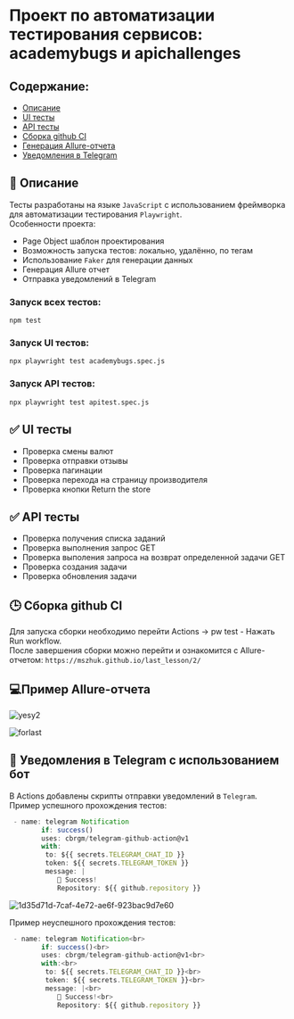 # Проект по автоматизации тестирования сервисов: academybugs и apichallenges
## Содержание:
+ [Описание](#Описание)
+ [UI тесты](#UI-тесты)
+ [API тесты](#API-тесты)
+ [Сборка github CI](#Сборка-github-CI)
+ [Генерация Allure-отчета](#Пример-Allure-отчета)
+ [Уведомления в Telegram](#Уведомления-в-Telegram-с-использованием-бота)
## 📒 Описание
Тесты разработаны на языке `JavaScript` с использованием фреймворка для автоматизации тестирования `Playwright`. <br>
Особенности проекта:
+ Page Object шаблон проектирования
+ Возможность запуска тестов: локально, удалённо, по тегам
+ Использование `Faker` для генерации данных
+ Генерация Allure отчет
+ Отправка уведомлений в Telegram
### Запуск всех тестов:
`npm test`
### Запуск UI тестов:
`npx playwright test academybugs.spec.js`
### Запуск API тестов:
`npx playwright test apitest.spec.js`
##  ✅ UI тесты
+ Проверка смены валют
+ Проверка отправки отзывы
+ Проверка пагинации
+ Проверка перехода на страницу производителя
+ Проверка кнопки Return the store
##  ✅ API тесты
+ Проверка получения списка заданий
+ Проверка выполнения запрос GET
+ Проверка выполения запроса на возврат определенной задачи GET
+ Проверка создания задачи
+ Проверка обновления задачи
## 🕒 Сборка github CI
Для запуска сборки необходимо перейти Actions -> pw test - Нажать Run workflow. <br>
После завершения сборки можно перейти и ознакомится с Allure-отчетом:
`https://mszhuk.github.io/last_lesson/2/`
## 💻Пример Allure-отчета
![yesy2](https://github.com/user-attachments/assets/86d6a313-453d-4f12-903f-0d4be28e4cee)

![forlast](https://github.com/user-attachments/assets/173f237e-6560-4fbc-95e0-cea0aedfd4cd)

## 📩 Уведомления в Telegram с использованием бот
В Actions добавлены скрипты отправки уведомлений в `Telegram`.<br>
Пример успешного прохождения тестов:<br>
```javascript
 - name: telegram Notification
        if: success()
        uses: cbrgm/telegram-github-action@v1
        with:
         to: ${{ secrets.TELEGRAM_CHAT_ID }}
         token: ${{ secrets.TELEGRAM_TOKEN }}
         message: |
            🚀 Success!
            Repository: ${{ github.repository }}
```
![1d35d71d-7caf-4e72-ae6f-923bac9d7e60](https://github.com/user-attachments/assets/bdaa3d8c-0430-4542-bfe1-8d931210f9db)

Пример неуспешного прохождения тестов:<br>
```javascript
 - name: telegram Notification<br>
        if: success()<br>
        uses: cbrgm/telegram-github-action@v1<br>
        with:<br>
         to: ${{ secrets.TELEGRAM_CHAT_ID }}<br>
         token: ${{ secrets.TELEGRAM_TOKEN }}<br>
         message: |<br>
            🚀 Success!<br>
            Repository: ${{ github.repository }}
```

